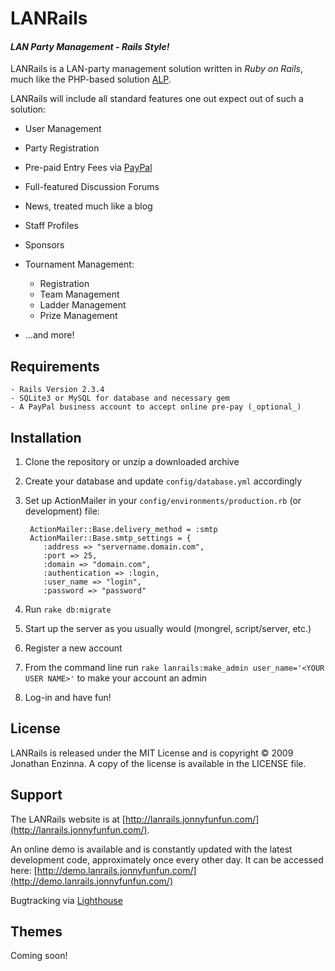 # LANRails #
#### *LAN Party Management - Rails Style!* ####

LANRails is a LAN-party management solution written in _Ruby on Rails_, much like the PHP-based solution [ALP](http://www.nerdclub.net/alp/ "Autonomous Lan Party [ALP] Management Software").

LANRails will include all standard features one out expect out of such a solution:

+   User Management
+   Party Registration
+   Pre-paid Entry Fees via [PayPal](http://www.paypal.com/)
+   Full-featured Discussion Forums
+   News, treated much like a blog
+   Staff Profiles
+   Sponsors
+   Tournament Management:

    -   Registration
    -   Team Management
    -   Ladder Management
    -   Prize Management

+   ...and more!


## Requirements ##

    - Rails Version 2.3.4
    - SQLite3 or MySQL for database and necessary gem
    - A PayPal business account to accept online pre-pay (_optional_)


## Installation ##

1. Clone the repository or unzip a downloaded archive
2. Create your database and update `config/database.yml` accordingly
3. Set up ActionMailer in your `config/environments/production.rb` (or development) file:
    
        ActionMailer::Base.delivery_method = :smtp
        ActionMailer::Base.smtp_settings = {
           :address => "servername.domain.com",
           :port => 25,
           :domain => "domain.com",
           :authentication => :login,
           :user_name => "login",
           :password => "password"        

4. Run `rake db:migrate`
5. Start up the server as you usually would (mongrel, script/server, etc.)
6. Register a new account
7. From the command line run `rake lanrails:make_admin user_name='<YOUR USER NAME>'` to make your account an admin
8. Log-in and have fun!


## License ##

LANRails is released under the MIT License and is copyright &copy; 2009 Jonathan Enzinna.  A copy of the license is available in the LICENSE file.


## Support ##

The LANRails website is at [http://lanrails.jonnyfunfun.com/](http://lanrails.jonnyfunfun.com/).

An online demo is available and is constantly updated with the latest development code, approximately once every other day.  It can be accessed here:
[http://demo.lanrails.jonnyfunfun.com/](http://demo.lanrails.jonnyfunfun.com/)

Bugtracking via [Lighthouse](http://jonnyfunfun.lighthouseapp.com/projects/39522-lanrails/overview)


## Themes ##

Coming soon!
